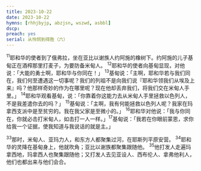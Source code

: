 ```yaml
---
title: 2023-10-22
date: 2023-10-22
hymns: [rhhjbyjp, abzjsn, wszwd, asbbl]
dscp:  
preach: yes
serial: 从怜悯到得胜（六）
---
```




<sup>11</sup>耶和华的使者到了俄弗拉，坐在亚比以谢族人约阿施的橡树下。约阿施的儿子基甸正在酒榨那里打麦子，为要防备米甸人。 <sup>12</sup>耶和华的使者向基甸显现，对他说：「大能的勇士啊，耶和华与你同在！」 <sup>13</sup>基甸说：「主啊，耶和华若与我们同在，我们何至遭遇这一切事呢？我们的列祖不是向我们说『耶和华领我们从埃及上来』吗？他那样奇妙的作为在哪里呢？现在他却丢弃我们，将我们交在米甸人手里。」 <sup>14</sup>耶和华观看基甸，说：「你靠着你这能力去从米甸人手里拯救以色列人，不是我差遣你去的吗？」 <sup>15</sup>基甸说：「主啊，我有何能拯救以色列人呢？我家在玛拿西支派中是至贫穷的。我在我父家是至微小的。」 <sup>16</sup>耶和华对他说：「我与你同在，你就必击打米甸人，如击打一人一样。」<sup>17</sup>基甸说：「我若在你眼前蒙恩，求你给我一个证据，使我知道与我说话的就是主。」



<sup>33</sup>那时，米甸人、亚玛力人，和东方人都聚集过河，在耶斯列平原安营。 <sup>34</sup>耶和华的灵降在基甸身上，他就吹角；亚比以谢族都聚集跟随他。 <sup>35</sup>他打发人走遍玛拿西地，玛拿西人也聚集跟随他；又打发人去见亚设人、西布伦人、拿弗他利人，他们也都出来与他们会合。
